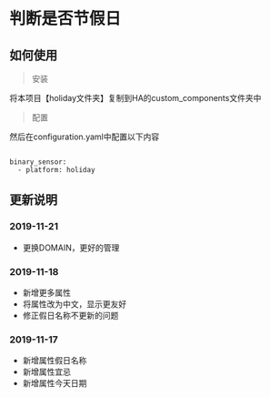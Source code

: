  # 判断是否节假日

 ## 如何使用

> 安装

 将本项目【holiday文件夹】复制到HA的custom_components文件夹中

> 配置

 然后在configuration.yaml中配置以下内容

```

binary_sensor:
  - platform: holiday

```

## 更新说明

### 2019-11-21
- 更换DOMAIN，更好的管理

### 2019-11-18
- 新增更多属性
- 将属性改为中文，显示更友好
- 修正假日名称不更新的问题

### 2019-11-17
- 新增属性假日名称
- 新增属性宜忌
- 新增属性今天日期
